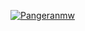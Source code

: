 [![Pangeranmw](https://circleci.com/gh/Pangeranmw/ExpertValorant.svg?style=svg)](https://circleci.com/gh/Pangeranmw/ExpertValorant)